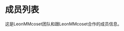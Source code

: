 # 成员列表
这是LeonMMcoset团队和跟LeonMMcoset合作的成员信息。
<script setup>
import { VPTeamMembers } from 'vitepress/theme'
import { bilibili, email, qq } from './icon.mjs'
const members = [
  {
    avatar: 'https://www.github.com/leonmmcoset.png',
    name: 'LeonMMcoset',
    title: '团队首领',
    links: [
      { icon: 'github', link: 'https://github.com/leonmmcoset' },
      { icon: {svg: qq}, link: '/qq' },
      { icon: {svg: bilibili}, link: 'https://space.bilibili.com/245143694?spm_id_from=333.337.0.0'},
      { icon: {svg: email}, link: 'mailto:leonmmcoset@outlook.com'}
    ]
  },
  {
    avater: 'https://github.com/Leonmmcoset/vitepress/blob/a88d8bd7d9b16a4a80fa95557b59c13833c276ab/docs/images/Yeonmmcoset.png',
    name: 'Yeonmmcoset',
    title: '团队成员',
    links: [
      { icon: {svg: bilibili}, link: 'https://space.bilibili.com/3546601461123155?spm_id_from=333.337.0.0'},
      { icon: {svg: email}, link: 'mailto:yeonmmcoset@outlook.com'}
    ]
  },
  {
    avater: 'https://github.com/Leonmmcoset/vitepress/blob/a88d8bd7d9b16a4a80fa95557b59c13833c276ab/docs/images/hushu.png',
    name: 'hushu',
    title: '团队成员',
    links: [
      { icon: {svg: bilibili}, link: 'https://space.bilibili.com/3546650649823421?spm_id_from=333.337.0.0'}
    ]
  }
]
</script>
<VPTeamMembers size="medium" :members="members" />